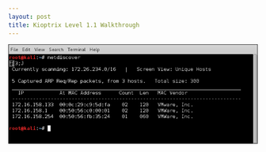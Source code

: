```yaml
---
layout: post
title: Kioptrix Level 1.1 Walkthrough
---
```

![Image description](/images/Kioptrix1.4.1.png)
